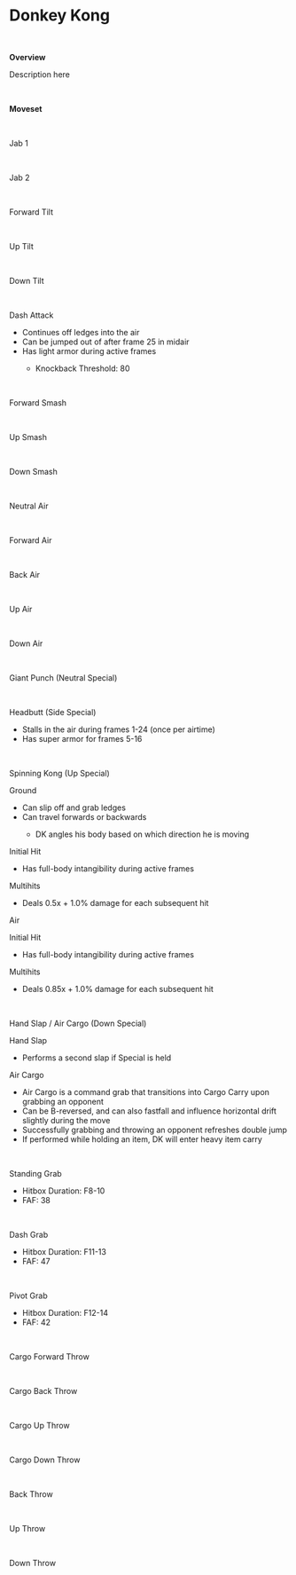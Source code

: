 # Donkey Kong

<br>
<!DOCTYPE html>
<meta name="viewport" content="width=device-width; initial-scale=1.0;">
<link rel="stylesheet" type="text/css" href="../../style.css">

<p class="center"><b>Overview</b></p>
<p class="info">Description here</p>
<br>

<p class="center"><b>Moveset</b></p>
<br>
<p>Jab 1</p><div class="charTable"></div>
<br>
<p>Jab 2</p><div class="charTable"></div>
<br>
<p>Forward Tilt</p><div class="charTable"></div>
<br>
<p>Up Tilt</p><div class="charTable"></div>
<br>
<p>Down Tilt</p><div class="charTable"></div>
<br>
<p>Dash Attack</p>
<ul>
  <li>Continues off ledges into the air</li>
  <li>Can be jumped out of after frame 25 in midair</li>
  <li>Has light armor during active frames</li>
  <ul><li>Knockback Threshold: 80</li></ul>
</ul>
<div class="charTable"></div>
<br>
<p>Forward Smash</p><div class="charTable"></div>
<br>
<p>Up Smash</p><div class="charTable"></div>
<br>
<p>Down Smash</p><div class="charTable"></div>
<br>
<p>Neutral Air</p><div class="charTable"></div>
<br>
<p>Forward Air</p><div class="charTable"></div>
<br>
<p>Back Air</p><div class="charTable"></div>
<br>
<p>Up Air</p><div class="charTable"></div>
<br>
<p>Down Air</p><div class="charTable"></div>
<br>
<p>Giant Punch (Neutral Special)</p><div class="charTable"></div>
<br>
<p>Headbutt (Side Special)</p>
<ul>
  <li>Stalls in the air during frames 1-24 (once per airtime)</li>
  <li>Has super armor for frames 5-16</li>
</ul>
<div class="charTable"></div>
<br>
<p>Spinning Kong (Up Special)</p>
<p class="info_header">Ground</p>
<ul>
  <li>Can slip off and grab ledges</li>
  <li>Can travel forwards or backwards</li>
  <ul><li>DK angles his body based on which direction he is moving</li></ul>
</ul>
<p class="info_movepart">Initial Hit</p>
<ul>
  <li>Has full-body intangibility during active frames</li>
</ul>
<div class="charTable"></div>
<p class="info_movepart">Multihits</p>
<ul>
  <li>Deals 0.5x + 1.0% damage for each subsequent hit</li>
</ul>
<div class="charTable"></div>
<p class="info_header">Air</p>
<p class="info_movepart">Initial Hit</p>
<ul>
  <li>Has full-body intangibility during active frames</li>
</ul>
<div class="charTable"></div>
<p class="info_movepart">Multihits</p>
<ul>
  <li>Deals 0.85x + 1.0% damage for each subsequent hit</li>
</ul>
<div class="charTable"></div>
<br>
<p>Hand Slap / Air Cargo (Down Special)</p>
<p class="info_header">Hand Slap</p>
<ul>
  <li>Performs a second slap if Special is held</li>
</ul>
<div class="charTable"></div>
<p class="info_header">Air Cargo</p>
<ul>
  <li>Air Cargo is a command grab that transitions into Cargo Carry upon grabbing an opponent</li>
  <li>Can be B-reversed, and can also fastfall and influence horizontal drift slightly during the move</li>
  <li>Successfully grabbing and throwing an opponent refreshes double jump</li>
  <li>If performed while holding an item, DK will enter heavy item carry</li>
</ul>
<div class="charTable"></div>
<br>
<p>Standing Grab</p>
<ul>
  <li>Hitbox Duration: F8-10</li>
  <li>FAF: 38</li>
</ul>
<br>
<p>Dash Grab</p>
<ul>
  <li>Hitbox Duration: F11-13</li>
  <li>FAF: 47</li>
</ul>
<br>
<p>Pivot Grab</p>
<ul>
  <li>Hitbox Duration: F12-14</li>
  <li>FAF: 42</li>
</ul>
<br>
<p>Cargo Forward Throw</p><div class="charTable"></div>
<br>
<p>Cargo Back Throw</p><div class="charTable"></div>
<br>
<p>Cargo Up Throw</p><div class="charTable"></div>
<br>
<p>Cargo Down Throw</p><div class="charTable"></div>
<br>
<p>Back Throw</p><div class="charTable"></div>
<br>
<p>Up Throw</p><div class="charTable"></div>
<br>
<p>Down Throw</p><div class="charTable"></div>

<script src="https://ajax.googleapis.com/ajax/libs/jquery/3.6.3/jquery.min.js"></script>
<script src="../../js/arrow.js"></script>
<script type="text/javascript" src="../../js/dataparser.js"></script>
<script type="text/javascript">
  importFile("./data/data_donkey.json");
</script>